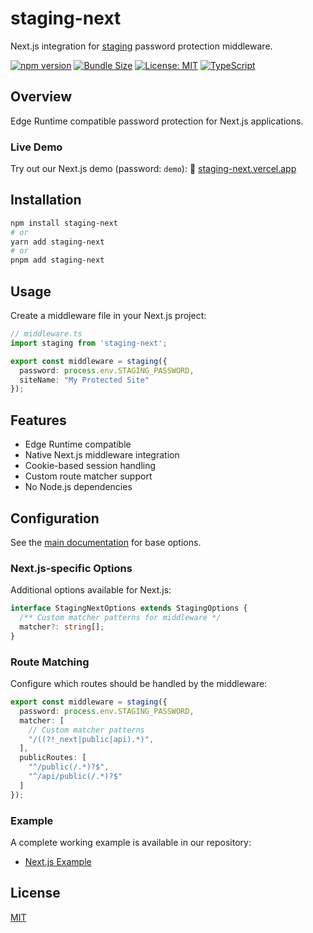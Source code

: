 # staging-next

Next.js integration for [staging](https://github.com/AntoineKM/staging) password protection middleware.

[![npm version](https://img.shields.io/npm/v/staging-next.svg)](https://www.npmjs.com/package/staging-next)
[![Bundle Size](https://img.shields.io/bundlephobia/minzip/staging-next)](https://bundlephobia.com/package/staging-next)
[![License: MIT](https://img.shields.io/badge/License-MIT-yellow.svg)](https://opensource.org/licenses/MIT)
[![TypeScript](https://img.shields.io/badge/TypeScript-Ready-blue.svg)](https://www.typescriptlang.org/)

## Overview

Edge Runtime compatible password protection for Next.js applications.

### Live Demo

Try out our Next.js demo (password: `demo`):
🚀 [staging-next.vercel.app](https://staging-next.vercel.app/)

## Installation

```bash
npm install staging-next
# or
yarn add staging-next
# or
pnpm add staging-next
```

## Usage

Create a middleware file in your Next.js project:

```typescript
// middleware.ts
import staging from 'staging-next';

export const middleware = staging({
  password: process.env.STAGING_PASSWORD,
  siteName: "My Protected Site"
});
```

## Features

* Edge Runtime compatible
* Native Next.js middleware integration
* Cookie-based session handling
* Custom route matcher support
* No Node.js dependencies

## Configuration

See the [main documentation](../../README.md#configuration) for base options.

### Next.js-specific Options

Additional options available for Next.js:

```typescript
interface StagingNextOptions extends StagingOptions {
  /** Custom matcher patterns for middleware */
  matcher?: string[];
}
```

### Route Matching

Configure which routes should be handled by the middleware:

```typescript
export const middleware = staging({
  password: process.env.STAGING_PASSWORD,
  matcher: [
    // Custom matcher patterns
    "/((?!_next|public|api).*)",
  ],
  publicRoutes: [
    "^/public(/.*)?$",
    "^/api/public(/.*)?$"
  ]
});
```

### Example

A complete working example is available in our repository:

* [Next.js Example](https://github.com/AntoineKM/staging/tree/master/examples/next)

## License

[MIT](https://github.com/AntoineKM/staging/blob/master/LICENSE)
